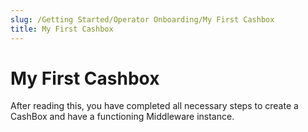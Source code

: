 ```yaml
---
slug: /Getting Started/Operator Onboarding/My First Cashbox
title: My First Cashbox
---
```

# My First Cashbox

After reading this, you have completed all necessary steps to create a CashBox and have a functioning Middleware instance.
